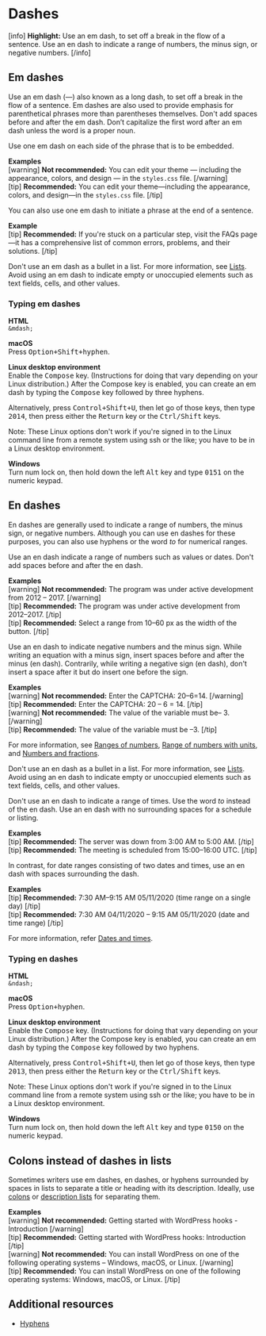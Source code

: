# Dashes

[info] **Highlight:** Use an em dash, to set off a break in the flow of a sentence. Use an en dash to indicate a range of numbers, the minus sign, or negative numbers. [/info]  

## Em dashes

Use an em dash (—) also known as a long dash, to set off a break in the flow of a sentence. Em dashes are also used to provide emphasis for parenthetical phrases more than parentheses themselves. Don't add spaces before and after the em dash. Don’t capitalize the first word after an em dash unless the word is a proper noun.

Use one em dash on each side of the phrase that is to be embedded.

**Examples**  
[warning] **Not recommended:** You can edit your theme — including the appearance, colors, and design — in the `styles.css` file. [/warning]  
[tip] **Recommended:** You can edit your theme—including the appearance, colors, and design—in the `styles.css` file. [/tip]  

You can also use one em dash to initiate a phrase at the end of a sentence.

**Example**  
[tip] **Recommended:** If you're stuck on a particular step, visit the FAQs page—it has a comprehensive list of common errors, problems, and  their solutions. [/tip]  

Don't use an em dash as a bullet in a list. For more information, see [Lists](https://make.wordpress.org/docs/style-guide/formatting/lists/). Avoid using an em dash to indicate empty or unoccupied elements such as text fields, cells, and other values.

### Typing em dashes

**HTML**  
``&mdash;``  

**macOS**  
Press <kbd>Option+Shift+hyphen</kbd>.  

**Linux desktop environment**  
Enable the <kbd>Compose</kbd> key. (Instructions for doing that vary depending on your Linux distribution.) After the Compose key is enabled, you can create an em dash by typing the <kbd>Compose</kbd> key followed by three hyphens.  

Alternatively, press <kbd>Control+Shift+U</kbd>, then let go of those keys, then type <kbd>2014</kbd>, then press either the <kbd>Return</kbd> key or the <kbd>Ctrl/Shift</kbd> keys.

Note: These Linux options don't work if you're signed in to the Linux command line from a remote system using ssh or the like; you have to be in a Linux desktop environment.  

**Windows**  
Turn num lock on, then hold down the left <kbd>Alt</kbd> key and type <kbd>0151</kbd> on the numeric keypad.  

## En dashes

En dashes are generally used to indicate a range of numbers, the minus sign, or negative numbers. Although you can use en dashes for these purposes, you can also use hyphens or the word *to* for numerical ranges.

Use an en dash indicate a range of numbers such as values or dates. Don't add spaces before and after the en dash.

**Examples**  
[warning] **Not recommended:** The program was under active development from 2012 – 2017. [/warning]  
[tip] **Recommended:** The program was under active development from 2012–2017. [/tip]  
[tip] **Recommended:** Select a range from 10–60 px as the width of the button. [/tip]  

Use an en dash to indicate negative numbers and the minus sign. While writing an equation with a minus sign, insert spaces before and after the minus (en dash). Contrarily, while writing a negative sign (en dash), don't insert a space after it but do insert one before the sign.

**Examples**  
[warning] **Not recommended:** Enter the CAPTCHA: 20–6=14. [/warning]  
[tip] **Recommended:** Enter the CAPTCHA: 20 – 6 = 14. [/tip]  
[warning] **Not recommended:** The value of the variable must be– 3. [/warning]  
[tip] **Recommended:** The value of the variable must be –3. [/tip]  

For more information, see [Ranges of numbers](https://make.wordpress.org/docs/style-guide/formatting/numbers/#ranges-of-numbers), [Range of numbers with units](https://make.wordpress.org/docs/style-guide/formatting/units-of-measurement/#ranges-of-numbers-with-units), and [Numbers and fractions](https://make.wordpress.org/docs/style-guide/punctuation/hyphens/#numbers-and-fractions).

Don't use an en dash as a bullet in a list. For more information, see [Lists](https://make.wordpress.org/docs/style-guide/formatting/lists/). Avoid using an en dash to indicate empty or unoccupied elements such as text fields, cells, and other values.

Don't use an en dash to indicate a range of times. Use the word *to* instead of the en dash. Use an en dash with no surrounding spaces for a schedule or listing.

**Examples**  
[tip] **Recommended:** The server was down from 3:00 AM to 5:00 AM. [/tip]  
[tip] **Recommended:** The meeting is scheduled from 15:00–16:00 UTC. [/tip]  

In contrast, for date ranges consisting of two dates and times, use an en dash with spaces surrounding the dash.

**Examples**  
[tip] **Recommended:** 7:30 AM–9:15 AM 05/11/2020 (time range on a single day) [/tip]  
[tip] **Recommended:** 7:30 AM 04/11/2020 – 9:15 AM 05/11/2020 (date and time range) [/tip]  

For more information, refer [Dates and times](https://make.wordpress.org/docs/style-guide/formatting/dates-times/).

### Typing en dashes

**HTML**  
`&ndash;`

**macOS**  
Press <kbd>Option+hyphen</kbd>.  

**Linux desktop environment**  
Enable the <kbd>Compose</kbd> key. (Instructions for doing that vary depending on your Linux distribution.) After the Compose key is enabled, you can create an em dash by typing the <kbd>Compose</kbd> key followed by two hyphens.  

Alternatively, press <kbd>Control+Shift+U</kbd>, then let go of those keys, then type <kbd>2013</kbd>, then press either the <kbd>Return</kbd> key or the <kbd>Ctrl/Shift</kbd> keys.

Note: These Linux options don't work if you're signed in to the Linux command line from a remote system using ssh or the like; you have to be in a Linux desktop environment.  

**Windows**  
Turn num lock on, then hold down the left <kbd>Alt</kbd> key and type <kbd>0150</kbd> on the numeric keypad.

## Colons instead of dashes in lists

Sometimes writers use em dashes, en dashes, or hyphens surrounded by spaces in lists to separate a title or heading with its description. Ideally, use [colons](https://make.wordpress.org/docs/style-guide/punctuation/colons/) or [description lists](https://make.wordpress.org/docs/style-guide/formatting/lists/#description-list) for separating them.

**Examples**  
[warning] **Not recommended:** Getting started with WordPress hooks - Introduction [/warning]  
[tip] **Recommended:** Getting started with WordPress hooks: Introduction [/tip]  
[warning] **Not recommended:** You can install WordPress on one of the following operating systems – Windows, macOS, or Linux. [/warning]  
[tip] **Recommended:** You can install WordPress on one of the following operating systems: Windows, macOS, or Linux. [/tip]  


## Additional resources

- [Hyphens](https://make.wordpress.org/docs/style-guide/punctuation/hyphens/)
